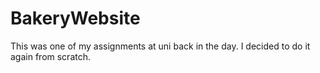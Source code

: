 # BakeryWebsite
This was one of my assignments at uni back in the day. I decided to do it again from scratch.
